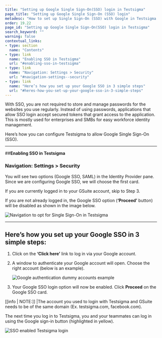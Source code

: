 ```yaml
---
title: "Setting up Google Single Sign-On(SSO) login in Testsigma"
page_title: "Setting up Google Single Sign-On (SSO) login"
metadesc: "How to set up Single Sign-On (SSO) with Google in Testsigma."
order: 19.22
page_id: "Setting up Google Single Sign-On(SSO) login in Testsigma"
search_keyword: ""
warning: false
contextual_links:
- type: section
  name: "Contents"
- type: link
  name: "Enabling SSO in Testsigma"
  url: "#enabling-sso-in-testsigma"
- type: link
  name: "Navigation: Settings > Security"
  url: "#navigation-settings--security"
- type: link
  name: "Here’s how you set up your Google SSO in 3 simple steps"
  url: "#heres-how-you-set-up-your-google-sso-in-3-simple-steps"
---
```




With SSO, you are not required to store and manage passwords for the websites you use regularly. Instead of using passwords, applications that allow SSO login accept secured tokens that grant access to the application. This is mostly used for enterprises and SMBs for easy workforce identity management.

Here’s how you can configure Testsigma to allow Google Single Sign-On (SSO).

---
##**Enabling SSO in Testsigma**

### **Navigation: Settings > Security**


You will see two options (Google SSO, SAML) in the Identity Provider pane.
Since we are configuring Google SSO, we will choose the first card.

If you are currently logged in to your GSuite account, skip to Step 3.

If you are not already logged in, the Google SSO option (**‘Proceed’** button) will be disabled as shown in the image below.

![Navigation to opt for Single Sign-On in Testsigma](https://docs.testsigma.com/images/google-sso/single-sign-on-login-testsigma.png)

---
## **Here’s how you set up your Google SSO in 3 simple steps:**

1. Click on the **‘Click here’** link to log in via your Google account.

2. A window to authenticate your Google account will open. Choose the right account (below is an example).

    ![Google authentication dummy accounts example](https://docs.testsigma.com/images/google-sso/google-choose-an-account-sso-dummy.png)

3. Your Google SSO login option will now be enabled. Click **Proceed** on the Google SSO card.

[[info | NOTE:]]
|The account you used to login with Testsigma and GSuite needs to be of the same domain (Ex. testsigma.com, facebook.com).


  The next time you log in to Testsigma, you and your teammates can log in using the Google sign-in button (highlighted in yellow).
 
  ![SSO enabled Testsigma login](https://docs.testsigma.com/images/google-sso/sso-enabled-login-via-google-account-testsigma.png)



